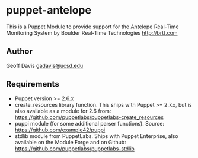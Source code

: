 puppet-antelope
===============

This is a Puppet Module to provide support for the Antelope Real-Time
Monitoring System by Boulder Real-Time Technologies
http://brtt.com

Author
------

Geoff Davis <gadavis@ucsd.edu>

Requirements
------------

* Puppet version >= 2.6.x
* create_resources library function. This ships with Puppet >= 2.7.x,
   but is also available as a module for 2.6 from:
   https://github.com/puppetlabs/puppetlabs-create_resources
* puppi module (for some additional parser functions). Source:
   https://github.com/example42/puppi
* stdlib module from PuppetLabs. Ships with Puppet Enterprise, also
   available on the Module Forge and on Github:
   https://github.com/puppetlabs/puppetlabs-stdlib

